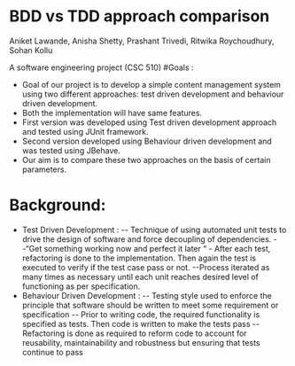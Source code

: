 # BDD vs TDD approach comparison

Aniket Lawande, Anisha Shetty, Prashant Trivedi, Ritwika Roychoudhury, Sohan Kollu

A software engineering project (CSC 510)
#Goals :
- Goal of our project is to develop a simple content management system using two different approaches: test driven development and behaviour driven development.
- Both the implementation will have same features.
- First version was developed using Test driven development approach and tested using JUnit framework.
- Second version developed using Behaviour driven development and was tested using JBehave.
- Our aim is to compare these two approaches on the basis of certain parameters.

# Background:
- Test Driven Development :
-- Technique of using automated unit tests to drive the design of software and force decoupling of dependencies.
--“Get something working now and perfect it later “ - After each test, refactoring is done to the implementation. Then again the test is executed to verify if the test case pass or not.
--Process iterated as many times as necessary until each unit reaches desired level of functioning as per specification.
- Behaviour Driven Development :
-- Testing style used to enforce the principle that software should be written to meet some requirement or specification
-- Prior to writing code, the required functionality is specified as tests. Then code is written to make the tests pass
-- Refactoring is done as required to reform code to account for reusability, maintainability and robustness but ensuring that tests continue to pass
